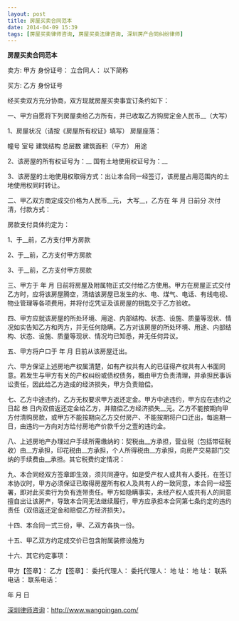 ```yaml
---
layout: post
title: 房屋买卖合同范本
date: 2014-04-09 15:39
tags: [房屋买卖律师咨询, 房屋买卖法律咨询, 深圳房产合同纠纷律师]
---
```

<strong>房屋买卖合同范本</strong>

卖方:
甲方
身份证号：
立合同人：
以下简称

买方:
乙方
身份证号

经买卖双方充分协商，双方现就房屋买卖事宜订条约如下：

一、甲方自愿将下列房屋卖给乙方所有，并已收取乙方购房定金人民币__（大写）

1、房屋状况（请按《房屋所有权证》填写）
房屋座落：

幢号    室号    建筑结构    总层数    建筑面积（平方）    用途

2、该房屋的所有权证号为：__
国有土地使用权证号为：__

3、该房屋的土地使用权取得方式：出让本合同一经签订，该房屋占用范围内的土地使用权同时转让。

二、甲乙双方商定成交价格为人民币__元， 大写__，乙方在 年 月 日前分 次付清，付款方式：

房款支付具体约定为：

1、于__前，乙方支付甲方房款

2、于__前，乙方支付甲方房款

3、于__前，乙方支付甲方房款

三、甲方于  年 月 日前将房屋及附属物正式交付给乙方使用。甲方在房屋正式交付乙方时，应将该房屋腾空，清结该房屋已发生的水、电、煤气、电话、有线电视、物业管理等各项费用，并将付讫凭证及该房屋的钥匙交于乙方验收。

四、甲方应就该房屋的所处环境、用途、内部结构、状态、设施、质量等现状、情况如实告知乙方和丙方，并无任何隐瞒。乙方对该房屋的所处环境、用途、内部结构、状态、设施、质量等现状、情况均已知悉，并无任何异议。

五、甲方将户口于  年 月 日前从该房屋迁出。

六、甲方保证上述房地产权属清楚，如有产权共有人的已征得产权共有人书面同意。若发生与甲方有关的产权纠纷或债权债务，概由甲方负责清理，并承担民事诉讼责任，因此给乙方造成的经济损失，甲方负责赔偿。

七、乙方中途违约，乙方无权要求甲方返还定金。甲方中途违约，甲方应在违约之日起 叁 日内双倍返还定金给乙方，并赔偿乙方经济损失__元。乙方不能按期向甲方付清购房款，或甲方不能按期向乙方交付房产、不能按期将户口迁出，每逾期一日，由违约一方向对方给付房地产价款千分之壹的违约金。

八、上述房地产办理过户手续所需缴纳的：契税由__方承担，营业税（包括带征税收）由__方承担，印花税由__方承担，个人所得税由__方承担，向房产交易部门交纳的手续费由__承担。其它税费约定情况：

九、本合同经双方签章即生效，须共同遵守。如是受产权人或共有人委托，在签订本协议时，甲方必须保证已取得房屋所有权人及共有人的一致同意，本合同一经签署，即对此买卖行为负有连带责任。甲方如隐瞒事实，未经产权人或共有人的同意擅自出让该房产，导致本合同无法继续履行，甲方应承担本合同第七条约定的违约责任（双倍返还定金和赔偿乙方经济损失）。

十四、本合同一式三份，甲、乙双方各执一份。

十五、甲乙双方约定成交价已包含附属装修设施为

十六、其它约定事项：

甲方【签章】：                       乙方【签章】：
委托代理人：                        委托代理人：
地  址：                            地  址：
联系电话：                          联系电话：

年  月  日

<a href="http://www.wangpingan.com/">深圳律师咨询</a>：<a href="http://www.wangpingan.com/">http://www.wangpingan.com/</a>

